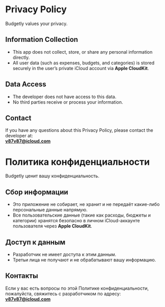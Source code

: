 # Privacy Policy

Budgetly values your privacy.  

## Information Collection  
- This app does not collect, store, or share any personal information directly.  
- All user data (such as expenses, budgets, and categories) is stored securely in the user’s private iCloud account via **Apple CloudKit**.  

## Data Access  
- The developer does not have access to this data.  
- No third parties receive or process your information.  

## Contact  
If you have any questions about this Privacy Policy, please contact the developer at:  
**v87v87@icloud.com**
 # Политика конфиденциальности

Budgetly ценит вашу конфиденциальность.  

## Сбор информации  
- Это приложение не собирает, не хранит и не передаёт какие-либо персональные данные напрямую.  
- Все пользовательские данные (такие как расходы, бюджеты и категории) хранятся безопасно в личном iCloud-аккаунте пользователя через **Apple CloudKit**.  

## Доступ к данным  
- Разработчик не имеет доступа к этим данным.  
- Третьи лица не получают и не обрабатывают вашу информацию.  

## Контакты  
Если у вас есть вопросы по этой Политике конфиденциальности, пожалуйста, свяжитесь с разработчиком по адресу:  
**v87v87@icloud.com**

